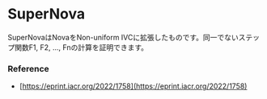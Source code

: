 # SuperNova

SuperNovaはNovaをNon-uniform IVCに拡張したものです。同一でないステップ関数F1, F2, ..., Fnの計算を証明できます。

### Reference

* [https://eprint.iacr.org/2022/1758](https://eprint.iacr.org/2022/1758)
